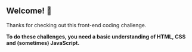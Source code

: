 ﻿## Welcome! 👋

Thanks for checking out this front-end coding challenge.

**To do these challenges, you need a basic understanding of HTML, CSS and (sometimes) JavaScript.**
